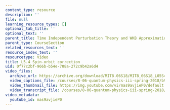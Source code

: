```yaml
---
content_type: resource
description: ''
file: null
learning_resource_types: []
optional_tab_title: ''
optional_text: ''
parent_title: Time Independent Perturbation Theory and WKB Approximation
parent_type: CourseSection
related_resources_text: ''
resource_index_text: ''
resourcetype: Video
title: L5.4 Spin-orbit correction
uid: 0f77c2bf-966b-b54e-708a-272c9b42a6d4
video_files:
  archive_url: https://archive.org/download/MIT8.06S18/MIT8_06S18_L05S4_300k.mp4
  video_captions_file: /courses/8-06-quantum-physics-iii-spring-2018/b99b5666d6685f93a6a39845cbe0357e_mas9avjieP0.vtt
  video_thumbnail_file: https://img.youtube.com/vi/mas9avjieP0/default.jpg
  video_transcript_file: /courses/8-06-quantum-physics-iii-spring-2018/3fc9d900efc2dbf46f85051590b5973a_mas9avjieP0.pdf
video_metadata:
  youtube_id: mas9avjieP0
---
```

